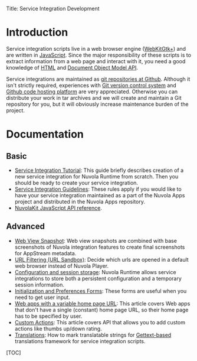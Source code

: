 Title: Service Integration Development

Introduction
============

Service integration scripts live in a web browser engine ([WebKitGtk+](http://webkitgtk.org/)) and
are written in [JavaScript](https://developer.mozilla.org/en/docs/Web/JavaScript). Since the major
responsibility of these scripts is to extract information from a web page and interact with it, you
need a good knowledge of [HTML](https://developer.mozilla.org/en-US/docs/Web/HTML) and
[Document Object Model API](https://developer.mozilla.org/en-US/docs/Web/API/Document_Object_Model).

Service integrations are maintained as [git repositories at Github](https://github.com/tiliado).
Although it isn't strictly required, experiences with [Git version control system][git] and
[Github code hosting platform][github] are very appreciated. Otherwise you can distribute your work
in tar archives and we will create and maintain a Git repository for you, but it will obviously
increase maintenance burden of the project.

Documentation
=============

Basic
-----

  * [Service Integration Tutorial]({filename}apps/tutorial.md): This guide briefly describes
    creation of a new service integration for Nuvola Runtime from scratch. Then you should be ready
    to create your service integration.
  * [Service Integration Guidelines]({filename}apps/guidelines.md): These rules apply if you would
    like to have your service integration maintained as a part of the Nuvola Apps project and
    distributed in the Nuvola Apps repository.
  * [NuvolaKit JavaScript API reference](apps/api_reference.html).

Advanced
--------

  * [Web View Snapshot](apps/screenshots.html): Web view snapshots are combined with base screenshots of Nuvola
    integration features to create final screenshots for AppStream metadata.
  * [URL Filtering (URL Sandbox)]({filename}apps/url-filtering.md):
    Decide which urls are opened in a default web browser instead of Nuvola Player.
  * [Configuration and session storage]({filename}apps/configuration-and-session-storage.md):
    Nuvola Runtime allows service integrations to store both a persistent configuration and a temporary session information.
  * [Initialization and Preferences Forms]({filename}apps/initialization-and-preferences-forms.md):
    These forms are useful when you need to get user input.
  * [Web apps with a variable home page URL]({filename}apps/variable-home-page-url.md):
    This article covers Web apps that don't have a single (constant) home page URL, so their home page has to be specified by user.
  * [Custom Actions]({filename}apps/custom-actions.md):
    This article covers API that allows you to add custom actions like thumbs up/down rating.
  * [Translations]({filename}apps/translations.md): How to mark translatable strings for
    [Gettext-based](http://www.gnu.org/software/gettext/manual/gettext.html)
    translations framework for service integration scripts.

[git]: http://git-scm.com/
[github]: https://github.com/

[TOC]
